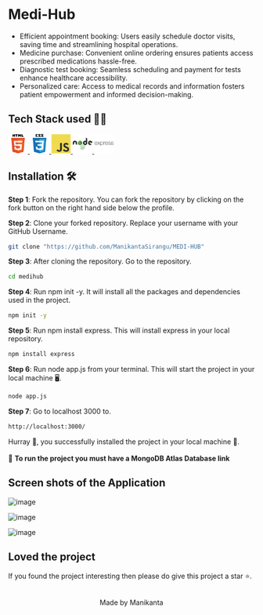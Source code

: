 # Medi-Hub
- Efficient appointment booking: Users easily schedule doctor visits, saving time and streamlining hospital operations.
- Medicine purchase: Convenient online ordering ensures patients access prescribed medications hassle-free.
- Diagnostic test booking: Seamless scheduling and payment for tests enhance healthcare accessibility.
- Personalized care: Access to medical records and information fosters patient empowerment and informed decision-making.
## Tech Stack used 👨‍💻
<p align="left"> 
  <a href="https://www.w3.org/html/" target="_blank"> <img src="https://raw.githubusercontent.com/devicons/devicon/master/icons/html5/html5-original-wordmark.svg" alt="html5" width="40" height="40"/> <a href="https://www.w3schools.com/css/" target="_blank"> <img src="https://raw.githubusercontent.com/devicons/devicon/master/icons/css3/css3-original-wordmark.svg" alt="css3" width="40" height="40"/> </a></a><a href="https://developer.mozilla.org/en-US/docs/Web/JavaScript" target="_blank"> <img src="https://raw.githubusercontent.com/devicons/devicon/master/icons/javascript/javascript-original.svg" alt="javascript" width="40" height="40"/> </a><a href="https://nodejs.org" target="_blank"> <img src="https://raw.githubusercontent.com/devicons/devicon/master/icons/nodejs/nodejs-original-wordmark.svg" alt="nodejs" width="40" height="40"/> </a> <a href="https://expressjs.com" target="_blank"> <img src="https://raw.githubusercontent.com/devicons/devicon/master/icons/express/express-original-wordmark.svg" alt="express" width="40" height="40"/> </a> 

## Installation 🛠️
**Step 1**: Fork the repository. You can fork the repository by clicking on the fork button on the right hand side below the profile.<br> 
  
  **Step 2**: Clone your forked repository. Replace your username with your GitHub Username. 
  
  ```sh
git clone "https://github.com/ManikantaSirangu/MEDI-HUB"
``` 
  **Step 3**: After cloning the repository. Go to the repository. 
  
  ```sh
cd medihub
``` 
  **Step 4**: Run npm init -y. It will install all the packages and dependencies used in the project. 
  
  ```sh
npm init -y 
```
  **Step 5**: Run npm install express. This will install express in your local repository.  
  
  ```sh
npm install express 
``` 
 **Step 6**: Run node app.js from your terminal. This will start the project in your local machine 🖥️. 
  
  ```sh
 node app.js
```  

 **Step 7**: Go to localhost 3000 to. 
  
  ```sh
 http://localhost:3000/
``` 
Hurray 🥳, you successfully installed the project in your local machine 🎉.  
  <br> 
  🚨 **To run the project you must have a MongoDB Atlas Database link** 
## Screen shots of the Application 
![image]()


![image]()


![image]()
  
## Loved the project 
  
  If you found the project interesting then please do give this project a star ⭐. 
  <br> <br> 
   <p align="center" width="100%">
   Made  by Manikanta  
